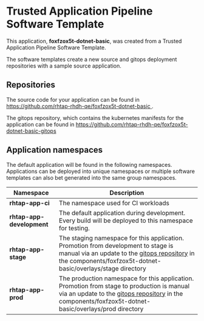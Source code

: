 # Trusted Application Pipeline Software Template

This application, **foxfzox5t-dotnet-basic**, was created from a Trusted Application Pipeline Software Template.

The software templates create a new source and gitops deployment repositories with a sample source application. 

## Repositories

The source code for your application can be found in [https://github.com/rhtap-rhdh-qe/foxfzox5t-dotnet-basic ](https://github.com/rhtap-rhdh-qe/foxfzox5t-dotnet-basic ).
 
The gitops repository, which contains the kubernetes manifests for the application can be found in 
[https://github.com/rhtap-rhdh-qe/foxfzox5t-dotnet-basic-gitops ](https://github.com/rhtap-rhdh-qe/foxfzox5t-dotnet-basic-gitops ) 

## Application namespaces 

The default application will be found in the following namespaces. Applications can be deployed into unique namespaces or multiple software templates can also bet generated into the same group namespaces.  

|  Namespace   |  Description   |  
| -------- | -------- |
| **rhtap-app-ci** | The namespace used for CI workloads |
| **rhtap-app-development** | The default application during development. Every build will be deployed to this namespace for testing. |
| **rhtap-app-stage** | The staging namespace for this application. Promotion from development to stage is manual via an update to the [gitops repository](https://github.com/rhtap-rhdh-qe/foxfzox5t-dotnet-basic-gitops ) in the components/foxfzox5t-dotnet-basic/overlays/stage directory |
| **rhtap-app-prod** | The production namespace for this application. Promotion from stage to production is manual via an update to the [gitops repository](https://github.com/rhtap-rhdh-qe/foxfzox5t-dotnet-basic-gitops ) in the components/foxfzox5t-dotnet-basic/overlays/prod directory |